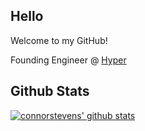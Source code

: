 ## Hello
Welcome to my GitHub!

Founding Engineer @ [Hyper](https://hyper.co)

## Github Stats
[![connorstevens' github stats](https://github-readme-stats.vercel.app/api?username=connorstevens&show_icons=true&hide_title=true&&count_private=true&bg_color=0C0B11&text_color=C9D1D9&icon_color=91D1FF&title_color=FF66E8&hide_border=true)](https://github.com/anuraghazra/github-readme-stats)
